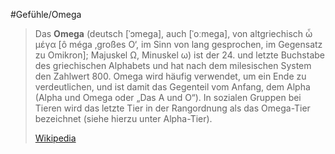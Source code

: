 #Gefühle/Omega
> Das **Omega** (deutsch [ˈɔmeɡa], auch [ˈoːmeɡa], von altgriechisch ὦ μέγα [ô méga ‚großes O‘, im Sinn von lang gesprochen, im Gegensatz zu Omikron]; Majuskel Ω, Minuskel ω) ist der 24. und letzte Buchstabe des griechischen Alphabets und hat nach dem milesischen System den Zahlwert 800. Omega wird häufig verwendet, um ein Ende zu verdeutlichen, und ist damit das Gegenteil vom Anfang, dem Alpha (Alpha und Omega oder „Das A und O“). In sozialen Gruppen bei Tieren wird das letzte Tier in der Rangordnung als das Omega-Tier bezeichnet (siehe hierzu unter Alpha-Tier).
>
> [Wikipedia](https://de.wikipedia.org/wiki/Omega)